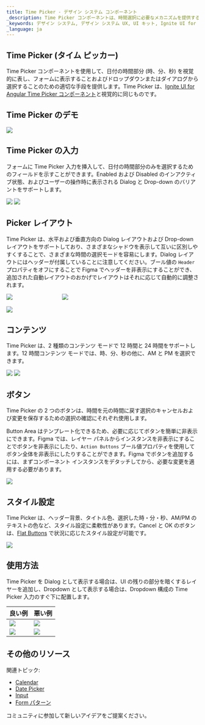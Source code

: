 ```yaml
---
title: Time Picker - デザイン システム コンポーネント
_description: Time Picker コンポーネントは、時間選択に必要なメカニズムを提供する時間のビジュアル表現として使用します。
_keywords: デザイン システム, デザイン システム UX, UI キット, Ignite UI for Angular, Angular, Angular デザイン システム, Angular 用のデザイン キット, Figma, Figma to Angular, Figma からコードをエクスポート, Figma HTML, Figma to HTML, Figma UI キット
_language: ja
---
```


## Time Picker (タイム ピッカー)

Time Picker コンポーネントを使用して、日付の時間部分 (時、分、秒) を視覚的に表し、フォームに表示することおよびドロップダウンまたはダイアログから選択することのための適切な手段を提供します。Time Picker は、[Ignite UI for Angular Time Picker コンポーネント](https://jp.infragistics.com/products/ignite-ui-angular/angular/components/time_picker.html)と視覚的に同じものです。

## Time Picker のデモ

<img class="responsive-img" src="../images/timepicker_demo.png" srcset="../images/timepicker_demo@2x.png 2x" />

## Time Picker の入力

フォームに Time Picker 入力を挿入して、日付の時間部分のみを選択するためのフィールドを示すことができます。Enabled および Disabled のインアクティブ状態、およびユーザーの操作時に表示される Dialog と Drop-down のバリアントをサポートします。

<img class="responsive-img" src="../images/timepicker_enabled.png" srcset="../images/timepicker_enabled@2x.png 2x" />
<img class="responsive-img" src="../images/timepicker_disabled.png" srcset="../images/timepicker_disabled@2x.png 2x" />

## Picker レイアウト

Time Picker は、水平および垂直方向の Dialog レイアウトおよび Drop-down レイアウトをサポートしており、さまざまなシャドウを表示して互いに区別しやすくすることで、さまざまな時間の選択モードを容易にします。Dialog レイアウトにはヘッダーが付属していることに注意してください。ブール値の `Header` プロパティをオフにすることで Figma でヘッダーを非表示にすることができ、追加された自動レイアウトのおかげでレイアウトはそれに応じて自動的に調整されます。

<img class="responsive-img" src="../images/timepicker_horizontal.png" srcset="../images/timepicker_horizontal@2x.png 2x" />         
<img class="responsive-img" src="../images/timepicker_vertical.png" srcset="../images/timepicker_vertical@2x.png 2x" />

<img class="responsive-img" src="../images/timepicker_dropdown.png" srcset="../images/timepicker_dropdown@2x.png 2x" />

## コンテンツ

Time Picker は、2 種類のコンテンツ モードで 12 時間と 24 時間をサポートします。12 時間コンテンツ モードでは、時、分、秒の他に、AM と PM を選択できます。

<img class="responsive-img" src="../images/timepicker_dropdown.png" srcset="../images/timepicker_dropdown@2x.png 2x" />
<img class="responsive-img" src="../images/timepicker_24mode.png" srcset="../images/timepicker_24mode@2x.png 2x" />

## ボタン

Time Picker の 2 つのボタンは、時間を元の時間に戻す選択のキャンセルおよび変更を保存するための選択の確認にそれぞれ使用します。

Button Area はテンプレート化できるため、必要に応じてボタンを簡単に非表示にできます。Figma では、レイヤー パネルからインスタンスを非表示にすることでボタンを非表示にしたり、`Action Buttons` ブール値プロパティを使用してボタン全体を非表示にしたりすることができます。Figma でボタンを追加するには、まずコンポーネント インスタンスをデタッチしてから、必要な変更を適用する必要があります。

<img class="responsive-img" src="../images/timepicker_buttons.png" srcset="../images/timepicker_buttons@2x.png 2x" />

## スタイル設定

Time Picker は、ヘッダー背景、タイトル色、選択した時・分・秒、AM/PM のテキストの色など、スタイル設定に柔軟性があります。Cancel と OK のボタンは、[Flat Buttons](button.md) で状況に応じたスタイル設定が可能です。

<img class="responsive-img" src="../images/timepicker_styling.png" srcset="../images/timepicker_styling@2x.png 2x" />

## 使用方法

Time Picker を Dialog として表示する場合は、UI の残りの部分を暗くするレイヤーを追加し、Dropdown として表示する場合は、Dropdown 構成の Time Picker 入力のすぐ下に配置します。

| 良い例                                                                                     |悪い例                                                                                      |
| -------------------------------------------------------------------------------------- | ------------------------------------------------------------------------------------------ |
| <img class="responsive-img" src="../images/timepicker_do1.png" srcset="../images/timepicker_do1@2x.png 2x" /> | <img class="responsive-img" src="../images/timepicker_dont1.png" srcset="../images/timepicker_dont1@2x.png 2x" /> |
| <img class="responsive-img" src="../images/timepicker_do2.png" srcset="../images/timepicker_do2@2x.png 2x" /> | <img class="responsive-img" src="../images/timepicker_dont2.png" srcset="../images/timepicker_dont2@2x.png 2x" /> |

## その他のリソース

関連トピック:

- [Calendar](calendar.md)
- [Date Picker](date-picker.md)
- [Input](input.md)
- [Form パターン](../patterns/form.md)
  <div class="divider--half"></div>

コミュニティに参加して新しいアイデアをご提案ください。
